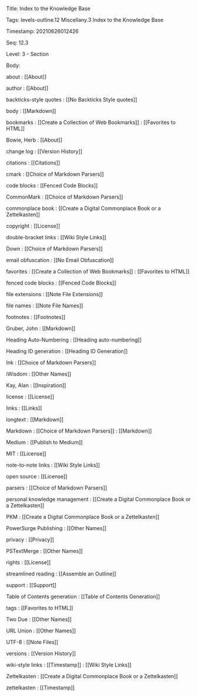 Title:  Index to the Knowledge Base

Tags:   levels-outline.12 Miscellany.3 Index to the Knowledge Base

Timestamp: 20210626012426

Seq:    12.3

Level:  3 - Section

Body: 


about
: [[About]]

author
: [[About]]

backticks-style quotes
: [[No Backticks Style quotes]]

body
: [[Markdown]]

bookmarks
: [[Create a Collection of Web Bookmarks]]
: [[Favorites to HTML]]

Bowie, Herb
: [[About]]

change log
: [[Version History]]

citations
: [[Citations]]

cmark
: [[Choice of Markdown Parsers]]

code blocks
: [[Fenced Code Blocks]]

CommonMark
: [[Choice of Markdown Parsers]]

commonplace book
: [[Create a Digital Commonplace Book or a Zettelkasten]]

copyright
: [[License]]

double-bracket links
: [[Wiki Style Links]]

Down
: [[Choice of Markdown Parsers]]

email obfuscation
: [[No Email Obfuscation]]

favorites
: [[Create a Collection of Web Bookmarks]]
: [[Favorites to HTML]]

fenced code blocks
: [[Fenced Code Blocks]]

file extensions
: [[Note File Extensions]]

file names
: [[Note File Names]]

footnotes
: [[Footnotes]]

Gruber, John
: [[Markdown]]

Heading Auto-Numbering
: [[Heading auto-numbering]]

Heading ID generation
: [[Heading ID Generation]]

Ink
: [[Choice of Markdown Parsers]]

iWisdom
: [[Other Names]]

Kay, Alan
: [[Inspiration]]

license
: [[License]]

links
: [[Links]]

longtext
: [[Markdown]]

Markdown
: [[Choice of Markdown Parsers]]
: [[Markdown]]

Medium
: [[Publish to Medium]]

MIT
: [[License]]

note-to-note links
: [[Wiki Style Links]]

open source
: [[License]]

parsers
: [[Choice of Markdown Parsers]]

personal knowledge management
: [[Create a Digital Commonplace Book or a Zettelkasten]]

PKM
: [[Create a Digital Commonplace Book or a Zettelkasten]]

PowerSurge Publishing
: [[Other Names]]

privacy
: [[Privacy]]

PSTextMerge
: [[Other Names]]

rights
: [[License]]

streamlined reading
: [[Assemble an Outline]]

support
: [[Support]]

Table of Contents generation
: [[Table of Contents Generation]]

tags
: [[Favorites to HTML]]

Two Due
: [[Other Names]]

URL Union
: [[Other Names]]

UTF-8
: [[Note Files]]

versions
: [[Version History]]

wiki-style links
: [[Timestamp]]
: [[Wiki Style Links]]

Zettelkasten
: [[Create a Digital Commonplace Book or a Zettelkasten]]

zettelkasten
: [[Timestamp]]


